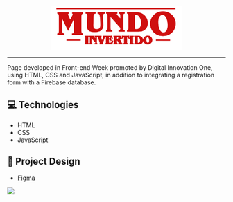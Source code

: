 <p align="center">
    <img width="300" src="assets/images/banner/logo.svg">
</p>

-------
Page developed in Front-end Week promoted by Digital Innovation One, using HTML, CSS and JavaScript, in addition to integrating a registration form with a Firebase database.

## 💻 Technologies
- HTML
- CSS
- JavaScript

## 🎨 Project Design
- [Figma](https://www.figma.com/file/I3Q42CcVUziRN3iMfTrbfb/Stranger-Things?node-id=0%3A1) 

<img src="assets/images/design/site.gif"/>